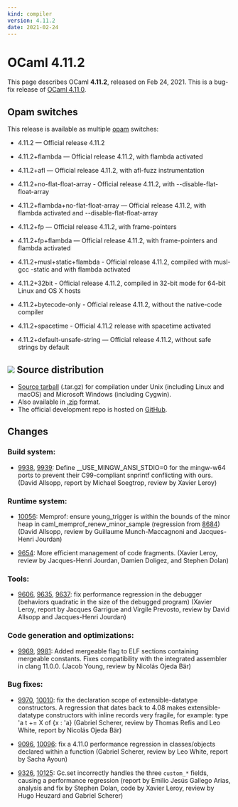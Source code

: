 ```yaml
---
kind: compiler
version: 4.11.2
date: 2021-02-24
---
```


# OCaml 4.11.2

This page describes OCaml **4.11.2**, released on Feb 24, 2021.
This is a bug-fix release of [OCaml 4.11.0](/releases/4.11.0).


Opam switches
-------------

This release is available as multiple
[opam](https://opam.ocaml.org/doc/Usage.html) switches:

- 4.11.2 — Official release 4.11.2
- 4.11.2+flambda — Official release 4.11.2, with flambda activated

- 4.11.2+afl — Official release 4.11.2, with afl-fuzz instrumentation
- 4.11.2+no-flat-float-array - Official release 4.11.2, with
  --disable-flat-float-array
- 4.11.2+flambda+no-flat-float-array — Official release 4.11.2, with
  flambda activated and --disable-flat-float-array
- 4.11.2+fp — Official release 4.11.2, with frame-pointers
- 4.11.2+fp+flambda — Official release 4.11.2, with frame-pointers
  and flambda activated
- 4.11.2+musl+static+flambda - Official release 4.11.2, compiled with
  musl-gcc -static and with flambda activated

- 4.11.2+32bit - Official release 4.11.2, compiled in 32-bit mode
  for 64-bit Linux and OS X hosts
- 4.11.2+bytecode-only - Official release 4.11.2, without the
  native-code compiler

- 4.11.2+spacetime - Official 4.11.2 release with spacetime activated
- 4.11.2+default-unsafe-string — Official release 4.11.2, without
  safe strings by default



![](../img/source.gif "") Source distribution
---------------------------------------------

- [Source
  tarball](https://github.com/ocaml/ocaml/archive/4.11.2.tar.gz)
  (.tar.gz) for compilation under Unix (including Linux and macOS)
  and Microsoft Windows (including Cygwin).
- Also available in
  [.zip](https://github.com/ocaml/ocaml/archive/4.11.2.zip)
  format.
- The official development repo is hosted on
  [GitHub](https://github.com/ocaml/ocaml).

Changes
-------

### Build system:

- [9938](https://github.com/ocaml/ocaml/issues/9938), [9939](https://github.com/ocaml/ocaml/issues/9939): Define __USE_MINGW_ANSI_STDIO=0 for the mingw-w64 ports to
  prevent their C99-compliant snprintf conflicting with ours.
  (David Allsopp, report by Michael Soegtrop, review by Xavier Leroy)

### Runtime system:

- [10056](https://github.com/ocaml/ocaml/issues/10056): Memprof: ensure young_trigger is within the bounds of the minor
  heap in caml_memprof_renew_minor_sample (regression from [8684](https://github.com/ocaml/ocaml/issues/8684))
  (David Allsopp, review by Guillaume Munch-Maccagnoni and
  Jacques-Henri Jourdan)

- [9654](https://github.com/ocaml/ocaml/issues/9654): More efficient management of code fragments.
  (Xavier Leroy, review by Jacques-Henri Jourdan, Damien Doligez, and
  Stephen Dolan)

### Tools:

- [9606](https://github.com/ocaml/ocaml/issues/9606), [9635](https://github.com/ocaml/ocaml/issues/9635), [9637](https://github.com/ocaml/ocaml/issues/9637): fix performance regression in the debugger
  (behaviors quadratic in the size of the debugged program)
  (Xavier Leroy, report by Jacques Garrigue and Virgile Prevosto,
  review by David Allsopp and Jacques-Henri Jourdan)

### Code generation and optimizations:

- [9969](https://github.com/ocaml/ocaml/issues/9969), [9981](https://github.com/ocaml/ocaml/issues/9981): Added mergeable flag to ELF sections containing mergeable
  constants.  Fixes compatibility with the integrated assembler in clang 11.0.0.
  (Jacob Young, review by Nicolás Ojeda Bär)

### Bug fixes:

- [9970](https://github.com/ocaml/ocaml/issues/9970), [10010](https://github.com/ocaml/ocaml/issues/10010): fix the declaration scope of extensible-datatype constructors.
  A regression that dates back to 4.08 makes extensible-datatype constructors
  with inline records very fragile, for example:
    type 'a t += X of {x : 'a}
  (Gabriel Scherer, review by Thomas Refis and Leo White,
   report by Nicolás Ojeda Bär)

- [9096](https://github.com/ocaml/ocaml/issues/9096), [10096](https://github.com/ocaml/ocaml/issues/10096): fix a 4.11.0 performance regression in classes/objects
  declared within a function
  (Gabriel Scherer, review by Leo White, report by Sacha Ayoun)

- [9326](https://github.com/ocaml/ocaml/issues/9326), [10125](https://github.com/ocaml/ocaml/issues/10125): Gc.set incorrectly handles the three `custom_*` fields,
  causing a performance regression
  (report by Emilio Jesús Gallego Arias, analysis and fix by Stephen Dolan,
   code by Xavier Leroy, review by Hugo Heuzard and Gabriel Scherer)
